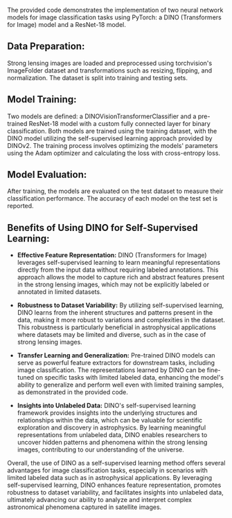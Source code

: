 The provided code demonstrates the implementation of two neural network models for image classification tasks using PyTorch: a DINO (Transformers for Image) model and a ResNet-18 model.

## Data Preparation:

Strong lensing images are loaded and preprocessed using torchvision's ImageFolder dataset and transformations such as resizing, flipping, and normalization.
The dataset is split into training and testing sets.

## Model Training:

Two models are defined: a DINOVisionTransformerClassifier and a pre-trained ResNet-18 model with a custom fully connected layer for binary classification.
Both models are trained using the training dataset, with the DINO model utilizing the self-supervised learning approach provided by DINOv2.
The training process involves optimizing the models' parameters using the Adam optimizer and calculating the loss with cross-entropy loss.

## Model Evaluation:

After training, the models are evaluated on the test dataset to measure their classification performance.
The accuracy of each model on the test set is reported.

## Benefits of Using DINO for Self-Supervised Learning:

- **Effective Feature Representation:** DINO (Transformers for Image) leverages self-supervised learning to learn meaningful representations directly from the input data without requiring labeled annotations. This approach allows the model to capture rich and abstract features present in the strong lensing images, which may not be explicitly labeled or annotated in limited datasets.

- **Robustness to Dataset Variability:** By utilizing self-supervised learning, DINO learns from the inherent structures and patterns present in the data, making it more robust to variations and complexities in the dataset. This robustness is particularly beneficial in astrophysical applications where datasets may be limited and diverse, such as in the case of strong lensing images.

- **Transfer Learning and Generalization:** Pre-trained DINO models can serve as powerful feature extractors for downstream tasks, including image classification. The representations learned by DINO can be fine-tuned on specific tasks with limited labeled data, enhancing the model's ability to generalize and perform well even with limited training samples, as demonstrated in the provided code.

- **Insights into Unlabeled Data:** DINO's self-supervised learning framework provides insights into the underlying structures and relationships within the data, which can be valuable for scientific exploration and discovery in astrophysics. By learning meaningful representations from unlabeled data, DINO enables researchers to uncover hidden patterns and phenomena within the strong lensing images, contributing to our understanding of the universe.

Overall, the use of DINO as a self-supervised learning method offers several advantages for image classification tasks, especially in scenarios with limited labeled data such as in astrophysical applications. By leveraging self-supervised learning, DINO enhances feature representation, promotes robustness to dataset variability, and facilitates insights into unlabeled data, ultimately advancing our ability to analyze and interpret complex astronomical phenomena captured in satellite images.
